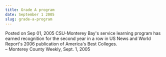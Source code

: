 ```yaml
---
title: Grade A program
date: September 1 2005
slug: grade-a-program
---
```





<span class="date">Posted on Sep 01, 2005    </span>
CSU-Monterey Bay&apos;s service learning program has earned recognition
for the second year in a row in US News and World Report&apos;s 2006
publication of America&apos;s Best Colleges.<br>
&#x2013; Monterey County Weekly, Sept. 1, 2005<br/></br>




